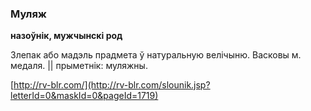 ### Муляж
**назоўнік, мужчынскі род**

Злепак або мадэль прадмета ў натуральную велічыню. Васковы м. медаля. || прыметнік: муляжны.

<a rel="author">[http://rv-blr.com/](http://rv-blr.com/slounik.jsp?letterId=0&maskId=0&pageId=1719)</a>
